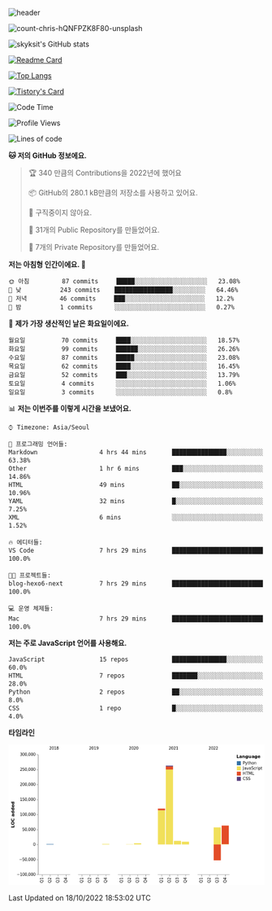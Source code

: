 <!-- Header -->
![header](https://capsule-render.vercel.app/api?type=waving&color=auto&text=Hi%20there👋&textBg=true&animation=twinkling&fontSize=40)

<!-- title image -->
![count-chris-hQNFPZK8F80-unsplash](https://user-images.githubusercontent.com/20593462/186829883-69329c21-f07c-49b2-a545-bfd851b7c943.jpg)

<!-- github stats -->
![skyksit's GitHub stats](https://github-readme-stats.vercel.app/api?username=skyksit&show_icons=true&theme=radical)

[![Readme Card](https://github-readme-stats.vercel.app/api/pin/?username=skyksit&repo=react-native-todo-app-tdd&theme=radical)](https://github.com/skyksit/react-native-todo-app-tdd)

[![Top Langs](https://github-readme-stats.vercel.app/api/top-langs/?username=skyksit&layout=compact&theme=radical)](https://github.com/skyksit/)

[![Tistory's Card](https://github-readme-tistory-card.vercel.app/api/badge?name=skyksit&theme=kakao)](https://github.com/skyksit/)

<!--START_SECTION:waka-->
![Code Time](http://img.shields.io/badge/Code%20Time-59%20hrs%2036%20mins-blue)

![Profile Views](http://img.shields.io/badge/Profile%20Views-1-blue)

![Lines of code](https://img.shields.io/badge/%EC%A0%80%EB%8A%94%20%EC%97%AC%ED%83%9C%EA%B9%8C%EC%A7%80%20-478%20Thousand%20%EC%A4%84%EC%9D%98%20%EC%BD%94%EB%93%9C%EB%A5%BC%20%EC%9E%91%EC%84%B1%ED%96%88%EC%96%B4%EC%9A%94.-blue)

**🐱 저의 GitHub 정보에요.** 

> 🏆 340 만큼의 Contributions을 2022년에 했어요
 > 
> 📦 GitHub의 280.1 kB만큼의 저장소를 사용하고 있어요. 
 > 
> 🚫 구직중이지 않아요.
 > 
> 📜 31개의 Public Repository를 만들었어요. 
 > 
> 🔑 7개의 Private Repository를 만들었어요.  
 > 
**저는 아침형 인간이에요. 🐤** 

```text
🌞 아침         87 commits     █████░░░░░░░░░░░░░░░░░░░░   23.08% 
🌆 낮　         243 commits    ████████████████░░░░░░░░░   64.46% 
🌃 저녁         46 commits     ███░░░░░░░░░░░░░░░░░░░░░░   12.2% 
🌙 밤　         1 commits      ░░░░░░░░░░░░░░░░░░░░░░░░░   0.27%

```
📅 **제가 가장 생산적인 날은 화요일이에요.** 

```text
월요일          70 commits     ████░░░░░░░░░░░░░░░░░░░░░   18.57% 
화요일          99 commits     ██████░░░░░░░░░░░░░░░░░░░   26.26% 
수요일          87 commits     █████░░░░░░░░░░░░░░░░░░░░   23.08% 
목요일          62 commits     ████░░░░░░░░░░░░░░░░░░░░░   16.45% 
금요일          52 commits     ███░░░░░░░░░░░░░░░░░░░░░░   13.79% 
토요일          4 commits      ░░░░░░░░░░░░░░░░░░░░░░░░░   1.06% 
일요일          3 commits      ░░░░░░░░░░░░░░░░░░░░░░░░░   0.8%

```


📊 **저는 이번주를 이렇게 시간을 보냈어요.** 

```text
⌚︎ Timezone: Asia/Seoul

💬 프로그래밍 언어들: 
Markdown                 4 hrs 44 mins       ███████████████░░░░░░░░░░   63.38% 
Other                    1 hr 6 mins         ███░░░░░░░░░░░░░░░░░░░░░░   14.86% 
HTML                     49 mins             ██░░░░░░░░░░░░░░░░░░░░░░░   10.96% 
YAML                     32 mins             █░░░░░░░░░░░░░░░░░░░░░░░░   7.25% 
XML                      6 mins              ░░░░░░░░░░░░░░░░░░░░░░░░░   1.52%

🔥 에디터들: 
VS Code                  7 hrs 29 mins       █████████████████████████   100.0%

🐱‍💻 프로젝트들: 
blog-hexo6-next          7 hrs 29 mins       █████████████████████████   100.0%

💻 운영 체제들: 
Mac                      7 hrs 29 mins       █████████████████████████   100.0%

```

**저는 주로 JavaScript 언어를 사용해요.** 

```text
JavaScript               15 repos            ███████████████░░░░░░░░░░   60.0% 
HTML                     7 repos             ███████░░░░░░░░░░░░░░░░░░   28.0% 
Python                   2 repos             ██░░░░░░░░░░░░░░░░░░░░░░░   8.0% 
CSS                      1 repo              █░░░░░░░░░░░░░░░░░░░░░░░░   4.0%

```


**타임라인**

![Chart not found](https://raw.githubusercontent.com/skyksit/skyksit/main/charts/bar_graph.png) 


 Last Updated on 18/10/2022 18:53:02 UTC
<!--END_SECTION:waka-->

<!--
**skyksit/skyksit** is a ✨ _special_ ✨ repository because its `README.md` (this file) appears on your GitHub profile.

Here are some ideas to get you started:

- 🔭 I’m currently working on ...
- 🌱 I’m currently learning ...
- 👯 I’m looking to collaborate on ...
- 🤔 I’m looking for help with ...
- 💬 Ask me about ...
- 📫 How to reach me: ...
- 😄 Pronouns: ...
- ⚡ Fun fact: ...
-->
